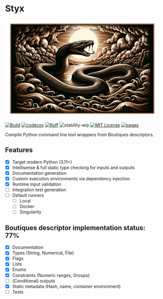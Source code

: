 # Styx

<p align="center">
  <img src="docs/logo.png" width="500em">
</p>

[![Build](https://github.com/childmindresearch/styx/actions/workflows/test.yaml/badge.svg?branch=main)](https://github.com/childmindresearch/styx/actions/workflows/test.yaml?query=branch%3Amain)
[![codecov](https://codecov.io/gh/childmindresearch/styx/branch/main/graph/badge.svg?token=22HWWFWPW5)](https://codecov.io/gh/childmindresearch/styx)
[![Ruff](https://img.shields.io/endpoint?url=https://raw.githubusercontent.com/astral-sh/ruff/main/assets/badge/v2.json)](https://github.com/astral-sh/ruff)
![stability-wip](https://img.shields.io/badge/stability-work_in_progress-lightgrey.svg)
[![MIT License](https://img.shields.io/badge/license-MIT-blue.svg)](https://github.com/childmindresearch/styx/blob/main/LICENSE)
[![pages](https://img.shields.io/badge/api-docs-blue)](https://childmindresearch.github.io/styx)

Compile Python command line tool wrappers from Boutiques descriptors.

## Features

- [x] Target modern Python (3.11+)
- [x] Intellisense &amp; full static type checking for inputs and outputs
- [x] Documentation generation
- [x] Custom execution environments via dependency injection
- [x] Runtime input validation
- [ ] Integration test generation
- [ ] Default runners
  - [ ] Local
  - [ ] Docker
  - [ ] Singularity

## Boutiques descriptor implementation status: 77%

- [x] Documentation
- [x] Types (String, Numerical, File)
- [x] Flags
- [x] Lists
- [x] Enums
- [x] Constraints (Numeric ranges, Groups)
- [ ] (Conditional) outputs
- [x] Static metadata (Hash, name, container environment)
- [ ] Tests
